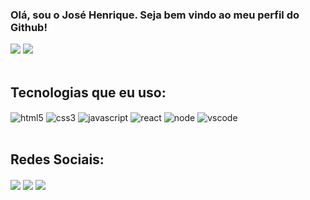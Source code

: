 ### Olá, sou o José Henrique. Seja bem vindo ao meu perfil do Github!

<div>
    <img src="https://github-readme-stats.vercel.app/api?username=josehenriquepg&show_icons=true&theme=dark"/>
    <img src="https://github-readme-stats.vercel.app/api/top-langs/?username=josehenriquepg&langs_count=8&theme=dark" />
</div>
<br/>

## Tecnologias que eu uso:

<div style="display: inline_block">
    <img align="center" alt="html5" src="https://img.shields.io/badge/HTML5-E34F26?style=for-the-badge&logo=html5&logoColor=white" />
    <img align="center" alt="css3" src="https://img.shields.io/badge/CSS3-1572B6?style=for-the-badge&logo=css3&logoColor=white" />
    <img align="center" alt="javascript" src="https://img.shields.io/badge/JavaScript-323330?style=for-the-badge&logo=javascript&logoColor=F7DF1E" />
    <img align="center" alt="react" src="https://img.shields.io/badge/React-20232A?style=for-the-badge&logo=react&logoColor=61DAFB" />
    <img align="center" alt="node" src="https://img.shields.io/badge/Node.js-43853D?style=for-the-badge&logo=node.js&logoColor=white" />
    <img align="center" alt="vscode" src="https://img.shields.io/badge/Visual_Studio_Code-0078D4?style=for-the-badge&logo=visual%20studio%20code&logoColor=white" />
</div>
<br/>

## Redes Sociais:

<div style="display: inline_block">
    <a href="" target="_blank">
    <img align="center" src="https://img.shields.io/badge/LinkedIn-0077B5?style=for-the-badge&logo=linkedin&logoColor=white"/></a>
    <a href="" target="_blank">
    <img align="center" src="https://img.shields.io/badge/Discord-7289DA?style=for-the-badge&logo=discord&logoColor=white" /></a>
    <a href="" target="_blank">
    <img align="center" src="https://img.shields.io/badge/Medium-12100E?style=for-the-badge&logo=medium&logoColor=white" /></a>
</div>
